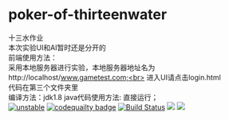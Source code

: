 
# poker-of-thirteenwater
十三水作业<br>
本次实验UI和AI暂时还是分开的<br>
前端使用方法：<br>
采用本地服务器进行实验，本地服务器地址名为http://localhost/www.gametest.com;<br>
进入UI请点击login.html<br>
代码在第三个文件夹里<br>
编译方法：jdk1.8
java代码使用方法: 直接运行；<br>
[![unstable](http://badges.github.io/stability-badges/dist/unstable.svg)](http://github.com/badges/stability-badges)
<a href="https://codebeat.co/projects/github-com-caiji-w-poker-of-thirteenwater-master"><img alt="codequailty badge" src="https://codebeat.co/badges/bccf6636-4dd5-4ed9-a5ae-9ad18acbe69f" /></a>
[![Build Status](https://travis-ci.org/githuber-007/poker-of-thirteenwater.svg?branch=master)](https://travis-ci.org/githuber-007/poker-of-thirteenwater)
![](https://img.shields.io/badge/language-java-orange.svg)
![](https://img.shields.io/badge/language-html-orange.svg)

